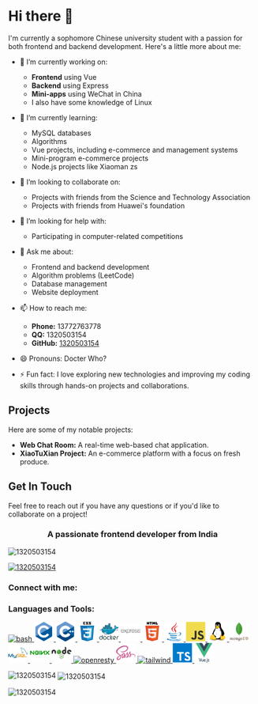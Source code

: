 # Hi there 👋

I'm currently a sophomore Chinese university student with a passion for both frontend and backend development. Here's a little more about me:

- 🔭 I’m currently working on:
  - **Frontend** using Vue
  - **Backend** using Express
  - **Mini-apps** using WeChat in China
  - I also have some knowledge of Linux

- 🌱 I’m currently learning:
  - MySQL databases
  - Algorithms
  - Vue projects, including e-commerce and management systems
  - Mini-program e-commerce projects
  - Node.js projects like Xiaoman zs

- 👯 I’m looking to collaborate on:
  - Projects with friends from the Science and Technology Association
  - Projects with friends from Huawei's foundation

- 🤔 I’m looking for help with:
  - Participating in computer-related competitions

- 💬 Ask me about:
  - Frontend and backend development
  - Algorithm problems (LeetCode)
  - Database management
  - Website deployment

- 📫 How to reach me:
  - **Phone:** 13772763778
  - **QQ:** 1320503154
  - **GitHub:** [1320503154](https://github.com/1320503154)

- 😄 Pronouns: Docter Who?

- ⚡ Fun fact: I love exploring new technologies and improving my coding skills through hands-on projects and collaborations.

## Projects
Here are some of my notable projects:
- **Web Chat Room:** A real-time web-based chat application.
- **XiaoTuXian Project:** An e-commerce platform with a focus on fresh produce.

## Get In Touch
Feel free to reach out if you have any questions or if you'd like to collaborate on a project!

<h3 align="center">A passionate frontend developer from India</h3>

<p align="left"> <img src="https://komarev.com/ghpvc/?username=1320503154&label=Profile%20views&color=0e75b6&style=flat" alt="1320503154" /> </p>

<p align="left"> <a href="https://github.com/ryo-ma/github-profile-trophy"><img src="https://github-profile-trophy.vercel.app/?username=1320503154" alt="1320503154" /></a> </p>

<h3 align="left">Connect with me:</h3>
<p align="left">
</p>

<h3 align="left">Languages and Tools:</h3>
<p align="left"> <a href="https://www.gnu.org/software/bash/" target="_blank" rel="noreferrer"> <img src="https://www.vectorlogo.zone/logos/gnu_bash/gnu_bash-icon.svg" alt="bash" width="40" height="40"/> </a> <a href="https://www.cprogramming.com/" target="_blank" rel="noreferrer"> <img src="https://raw.githubusercontent.com/devicons/devicon/master/icons/c/c-original.svg" alt="c" width="40" height="40"/> </a> <a href="https://www.w3schools.com/cpp/" target="_blank" rel="noreferrer"> <img src="https://raw.githubusercontent.com/devicons/devicon/master/icons/cplusplus/cplusplus-original.svg" alt="cplusplus" width="40" height="40"/> </a> <a href="https://www.w3schools.com/css/" target="_blank" rel="noreferrer"> <img src="https://raw.githubusercontent.com/devicons/devicon/master/icons/css3/css3-original-wordmark.svg" alt="css3" width="40" height="40"/> </a> <a href="https://www.docker.com/" target="_blank" rel="noreferrer"> <img src="https://raw.githubusercontent.com/devicons/devicon/master/icons/docker/docker-original-wordmark.svg" alt="docker" width="40" height="40"/> </a> <a href="https://expressjs.com" target="_blank" rel="noreferrer"> <img src="https://raw.githubusercontent.com/devicons/devicon/master/icons/express/express-original-wordmark.svg" alt="express" width="40" height="40"/> </a> <a href="https://www.w3.org/html/" target="_blank" rel="noreferrer"> <img src="https://raw.githubusercontent.com/devicons/devicon/master/icons/html5/html5-original-wordmark.svg" alt="html5" width="40" height="40"/> </a> <a href="https://www.java.com" target="_blank" rel="noreferrer"> <img src="https://raw.githubusercontent.com/devicons/devicon/master/icons/java/java-original.svg" alt="java" width="40" height="40"/> </a> <a href="https://developer.mozilla.org/en-US/docs/Web/JavaScript" target="_blank" rel="noreferrer"> <img src="https://raw.githubusercontent.com/devicons/devicon/master/icons/javascript/javascript-original.svg" alt="javascript" width="40" height="40"/> </a> <a href="https://www.linux.org/" target="_blank" rel="noreferrer"> <img src="https://raw.githubusercontent.com/devicons/devicon/master/icons/linux/linux-original.svg" alt="linux" width="40" height="40"/> </a> <a href="https://www.mongodb.com/" target="_blank" rel="noreferrer"> <img src="https://raw.githubusercontent.com/devicons/devicon/master/icons/mongodb/mongodb-original-wordmark.svg" alt="mongodb" width="40" height="40"/> </a> <a href="https://www.mysql.com/" target="_blank" rel="noreferrer"> <img src="https://raw.githubusercontent.com/devicons/devicon/master/icons/mysql/mysql-original-wordmark.svg" alt="mysql" width="40" height="40"/> </a> <a href="https://www.nginx.com" target="_blank" rel="noreferrer"> <img src="https://raw.githubusercontent.com/devicons/devicon/master/icons/nginx/nginx-original.svg" alt="nginx" width="40" height="40"/> </a> <a href="https://nodejs.org" target="_blank" rel="noreferrer"> <img src="https://raw.githubusercontent.com/devicons/devicon/master/icons/nodejs/nodejs-original-wordmark.svg" alt="nodejs" width="40" height="40"/> </a> <a href="https://openresty.org/" target="_blank" rel="noreferrer"> <img src="https://openresty.org/images/logo.png" alt="openresty" width="40" height="40"/> </a> <a href="https://sass-lang.com" target="_blank" rel="noreferrer"> <img src="https://raw.githubusercontent.com/devicons/devicon/master/icons/sass/sass-original.svg" alt="sass" width="40" height="40"/> </a> <a href="https://tailwindcss.com/" target="_blank" rel="noreferrer"> <img src="https://www.vectorlogo.zone/logos/tailwindcss/tailwindcss-icon.svg" alt="tailwind" width="40" height="40"/> </a> <a href="https://www.typescriptlang.org/" target="_blank" rel="noreferrer"> <img src="https://raw.githubusercontent.com/devicons/devicon/master/icons/typescript/typescript-original.svg" alt="typescript" width="40" height="40"/> </a> <a href="https://vuejs.org/" target="_blank" rel="noreferrer"> <img src="https://raw.githubusercontent.com/devicons/devicon/master/icons/vuejs/vuejs-original-wordmark.svg" alt="vuejs" width="40" height="40"/> </a> </p>

<p><img align="left" src="https://github-readme-stats.vercel.app/api/top-langs?username=1320503154&show_icons=true&locale=en&layout=compact" alt="1320503154" /></p>

<p>&nbsp;<img align="center" src="https://github-readme-stats.vercel.app/api?username=1320503154&show_icons=true&locale=en" alt="1320503154" /></p>

<p><img align="center" src="https://github-readme-streak-stats.herokuapp.com/?user=1320503154&" alt="1320503154" /></p>
    
